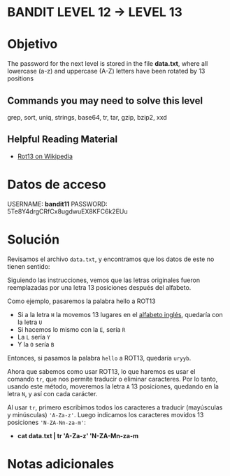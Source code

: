 # BANDIT LEVEL 12 -> LEVEL 13

# Objetivo

The password for the next level is stored in the file **data.txt**, where all lowercase (a-z) and uppercase (A-Z) letters have been rotated by 13 positions

## Commands you may need to solve this level

grep, sort, uniq, strings, base64, tr, tar, gzip, bzip2, xxd

## Helpful Reading Material

-   [Rot13 on Wikipedia](https://en.wikipedia.org/wiki/Rot13)



# Datos de acceso

USERNAME: **bandit11**
PASSWORD:  5Te8Y4drgCRfCx8ugdwuEX8KFC6k2EUu

# Solución
Revisamos el archivo `data.txt`, y encontramos que los datos de este no tienen sentido:

Siguiendo las instrucciones, vemos que las letras originales fueron reemplazadas por una letra 13 posiciones después del alfabeto.

Como ejemplo, pasaremos la palabra hello a ROT13

-   Si a la letra `H` la movemos 13 lugares en el [alfabeto inglés](https://www.inglessencillo.com/el-alfabeto), quedaría con la letra `U`
-   Si hacemos lo mismo con la `E`, sería `R`
-   La `L` sería `Y`
-   Y la `O` sería `B`

Entonces, si pasamos la palabra `hello` a ROT13, quedaría `uryyb`.

Ahora que sabemos como usar ROT13, lo que haremos es usar el comando `tr`, que nos permite traducir o eliminar caracteres. Por lo tanto, usando este método, moveremos la letra `A` 13 posiciones, quedando en la letra `N`, y así con cada carácter.

Al usar `tr`, primero escribimos todos los caracteres a traducir (mayúsculas y minúsculas) `'A-Za-z'`. Luego indicamos los caracteres movidos 13 posiciones `'N-ZA-Nn-za-m'`:

- **cat data.txt | tr 'A-Za-z' 'N-ZA-Mn-za-m**

# Notas adicionales





